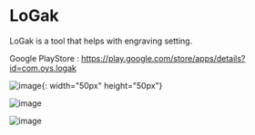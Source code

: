 # LoGak
LoGak is a tool that helps with engraving setting.

Google PlayStore : https://play.google.com/store/apps/details?id=com.oys.logak


![image](https://user-images.githubusercontent.com/42116216/201798742-3762b715-a214-45de-b62e-85a74ec693fe.png){: width="50px" height="50px"}

![image](https://user-images.githubusercontent.com/42116216/201798759-34471d93-b87d-475d-94bd-56a648b11cc4.png)

![image](https://user-images.githubusercontent.com/42116216/201798781-c6757255-b86b-43b5-bf23-29161ebdb9ff.png)

